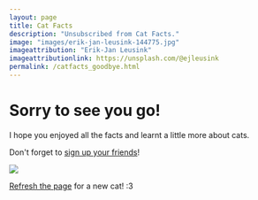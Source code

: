 ```yaml
---
layout: page
title: Cat Facts
description: "Unsubscribed from Cat Facts."
image: "images/erik-jan-leusink-144775.jpg"
imageattribution: "Erik-Jan Leusink"
imageattributionlink: https://unsplash.com/@ejleusink
permalink: /catfacts_goodbye.html
---
```


# Sorry to see you go!

I hope you enjoyed all the facts and learnt a little more about cats.

Don't forget to <a href="/catfacts.html">sign up your friends</a>!

<a href="http://thecatapi.com"><img src="http://thecatapi.com/api/images/get?format=src"></a>

<p><a href="">Refresh the page</a> for a new cat! :3</p>
